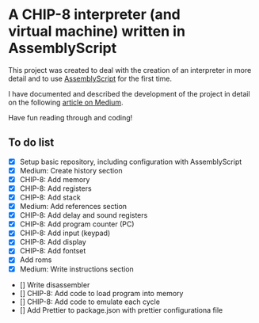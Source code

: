 # A CHIP-8 interpreter (and virtual machine) written in AssemblyScript

This project was created to deal with the creation of an interpreter in more detail
and to use [AssemblyScript](https://www.assemblyscript.org) for the first time.

I have documented and described the development of the project in detail on the
following [article on Medium](https://medium.com/p/2e7c8749031d/edit).

Have fun reading through and coding!

## To do list

- [x] Setup basic repository, including configuration with AssemblyScript
- [x] Medium: Create history section
- [x] CHIP-8: Add memory
- [x] CHIP-8: Add registers
- [x] CHIP-8: Add stack
- [x] Medium: Add references section
- [x] CHIP-8: Add delay and sound registers
- [x] CHIP-8: Add program counter (PC)
- [x] CHIP-8: Add input (keypad)
- [x] CHIP-8: Add display
- [x] CHIP-8: Add fontset
- [x] Add roms
- [x] Medium: Write instructions section
- [] Write disassembler
- [] CHIP-8: Add code to load program into memory
- [] CHIP-8: Add code to emulate each cycle
- [] Add Prettier to package.json with prettier configurationa file
